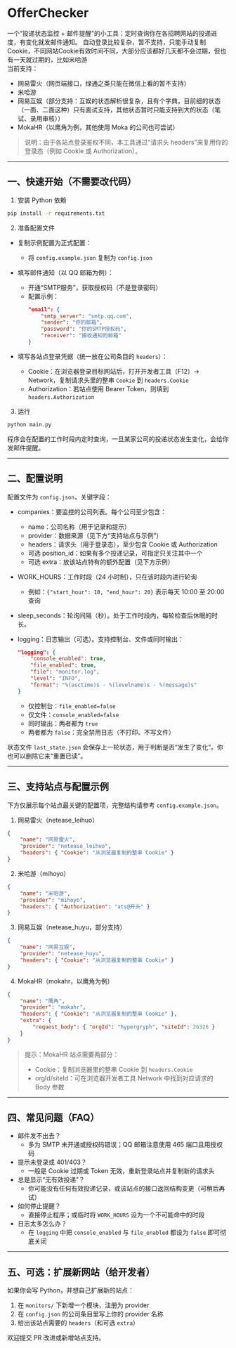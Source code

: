# OfferChecker

一个“投递状态监控 + 邮件提醒”的小工具：定时查询你在各招聘网站的投递进度，有变化就发邮件通知。
自动登录比较复杂，暂不支持，只能手动复制Cookie，不同网站Cookie有效时间不同，大部分应该都好几天都不会过期，但也有一天就过期的，比如米哈游  
当前支持：
- 网易雷火（网页端接口，绿通之类只能在微信上看的暂不支持）
- 米哈游
- 网易互娱（部分支持：互娱的状态解析很复杂，且有个字典，目前细的状态（一面、二面这种）只有面试支持，其他状态暂时只能支持到大的状态（笔试、录用审核））
- MokaHR（以鹰角为例，其他使用 Moka 的公司也可尝试）

> 说明：由于各站点登录鉴权不同，本工具通过“请求头 headers”来复用你的登录态（例如 Cookie 或 Authorization）。

---

## 一、快速开始（不需要改代码）

1) 安装 Python 依赖

```bash
pip install -r requirements.txt
```

2) 准备配置文件

- 复制示例配置为正式配置：
    - 将 `config.example.json` 复制为 `config.json`

- 填写邮件通知（以 QQ 邮箱为例）：
    - 开通“SMTP服务”，获取授权码（不是登录密码）
    - 配置示例：
        ```json
        "email": {
            "smtp_server": "smtp.qq.com",
            "sender": "你的邮箱",
            "password": "你的SMTP授权码",
            "receiver": "接收通知的邮箱"
        }
        ```

- 填写各站点登录凭据（统一放在公司条目的 `headers`）：
    - Cookie：在浏览器登录目标网站后，打开开发者工具（F12）→ Network，复制请求头里的整串 `Cookie` 到 `headers.Cookie`
    - Authorization：若站点使用 Bearer Token，则填到 `headers.Authorization`

3) 运行

```bash
python main.py
```

程序会在配置的工作时段内定时查询，一旦某家公司的投递状态发生变化，会给你发邮件提醒。

---

## 二、配置说明

配置文件为 `config.json`，关键字段：

- companies：要监控的公司列表。每个公司至少包含：
    - name：公司名称（用于记录和提示）
    - provider：数据来源（见下方“支持站点与示例”）
    - headers：请求头（用于登录态），至少包含 Cookie 或 Authorization
    - 可选 position_id：如果有多个投递记录，可指定只关注其中一个
    - 可选 extra：放该站点特有的额外配置（见下方示例）

- WORK_HOURS：工作时段（24 小时制），只在该时段内进行轮询
    - 例如：`{"start_hour": 10, "end_hour": 20}` 表示每天 10:00 至 20:00 查询

- sleep_seconds：轮询间隔（秒）。处于工作时段内，每轮检查后休眠的时长。

- logging：日志输出（可选）。支持控制台、文件或同时输出：
    ```json
    "logging": {
        "console_enabled": true,
        "file_enabled": true,
        "file": "monitor.log",
        "level": "INFO",
        "format": "%(asctime)s - %(levelname)s - %(message)s"
    }
    ```
    - 仅控制台：`file_enabled=false`
    - 仅文件：`console_enabled=false`
    - 同时输出：两者都为 `true`
    - 两者都为 `false`：完全禁用日志（不打印、不写文件）

状态文件 `last_state.json` 会保存上一轮状态，用于判断是否“发生了变化”。你也可以删除它来“重置已读”。

---

## 三、支持站点与配置示例

下方仅展示每个站点最关键的配置项，完整结构请参考 `config.example.json`。

1) 网易雷火（netease_leihuo）

```json
{
    "name": "网易雷火",
    "provider": "netease_leihuo",
    "headers": { "Cookie": "从浏览器复制的整串 Cookie" }
}
```

2) 米哈游（mihoyo）

```json
{
    "name": "米哈游",
    "provider": "mihoyo",
    "headers": { "Authorization": "ats@开头" }
}
```

3) 网易互娱（netease_huyu，部分支持）

```json
{
    "name": "网易互娱",
    "provider": "netease_huyu",
    "headers": { "Cookie": "从浏览器复制的整串 Cookie" }
}
```

4) MokaHR（mokahr，以鹰角为例）

```json
{
    "name": "鹰角",
    "provider": "mokahr",
    "headers": { "Cookie": "从浏览器复制的整串 Cookie" },
    "extra": {
        "request_body": { "orgId": "hypergryph", "siteId": 26326 }
    }
}
```

> 提示：MokaHR 站点需要两部分：
> - Cookie：复制浏览器里的整串 Cookie 到 `headers.Cookie`
> - orgId/siteId：可在浏览器开发者工具 Network 中找到对应请求的 Body 参数

---

## 四、常见问题（FAQ）

- 邮件发不出去？
    - 多为 SMTP 未开通或授权码错误；QQ 邮箱注意使用 465 端口且用授权码
- 提示未登录或 401/403？
    - 一般是 Cookie 过期或 Token 无效，重新登录站点并复制新的请求头
- 总是显示“无有效投递”？
    - 你可能没有任何有效投递记录，或该站点的接口返回结构变更（可稍后再试）
- 如何停止提醒？
    - 直接停止程序；或临时将 `WORK_HOURS` 设为一个不可能命中的时段
- 日志太多怎么办？
    - 在 `logging` 中把 `console_enabled` 与 `file_enabled` 都设为 `false` 即可彻底关闭

---

## 五、可选：扩展新网站（给开发者）

如果你会写 Python，并想自己扩展新的站点：
1. 在 `monitors/` 下新增一个模块，注册为 provider
2. 在 `config.json` 的公司条目里写上你的 provider 名称
3. 给出该站点需要的 `headers`（和可选 `extra`）

欢迎提交 PR 改进或新增站点支持。



